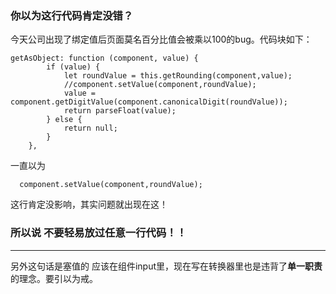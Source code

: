 ### 你以为这行代码肯定没错？

今天公司出现了绑定值后页面莫名百分比值会被乘以100的bug。代码块如下：

    getAsObject: function (component, value) {
            if (value) {
                let roundValue = this.getRounding(component,value);
                //component.setValue(component,roundValue);
                value = component.getDigitValue(component.canonicalDigit(roundValue));
                return parseFloat(value);
            } else {
                return null;
            }
        },
        
  一直以为
  
      component.setValue(component,roundValue);
      
  这行肯定没影响，其实问题就出现在这！
  ### 所以说  不要轻易放过任意一行代码！！
  
  - - -
  另外这句话是塞值的  应该在组件input里，现在写在转换器里也是违背了**单一职责**的理念。要引以为戒。
  
